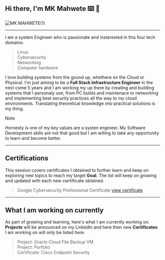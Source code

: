 ## Hi there, I'm MK Mahwete ⌨️ 🔌

![MK MAHWETE(1)](https://github.com/user-attachments/assets/a3daf8da-5de7-4fc3-a298-b06d9514506f)

<hr>

I am a system Engineer who is passionate and insterested in this four tech domains: <br>
  > Linux <br>
  > Cybersecurity <br>
  > Networking <br>
  > Computer hardware <br>

I love building systems from the gound up, whethere on the Cloud or Physical. I'm just 
aiming to be a **Full Stack Infrastructure Engineer** in the next come 5 years and I am working 
my up there by creating and building systems that I personaly use, from PC builds and maintenace to networking and 
implementing best security practices all the way to my cloud environments. Translating theoretical knowledge into practical solutions
is my thing.

> [!NOTE]
> Hornesty is one of my key values are a systen engineer. My Software Development skills are not that good but I am
> willing to take any opportunity to learn and become better.   

<hr>

## Certifications
This session covers certificates I obtained to further learn and keep on exploring new topics to reach my target **Goal**. The list
will keep on growing and updated with each new cwrtificate obtained.

> Google Cybersecurity Professional Certificate [view certificate](https://www.credly.com/badges/26c9a6fc-4ed8-460d-94da-11a685fe455d/public_url)

<hr>

## What I am working on currently
As part of growing and learning, here's what I am currently working on. **Projects** will be announced on my LinkedIn and here then new **Certificates**
I am working on will only be listed here.

> Project: Oracle Cloud File Backup VM <br>
> Project: Porfolio <br>
> Certificate: Cisco Endpoint Security
